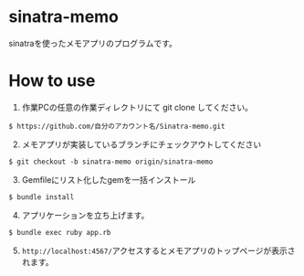# sinatra-memo

sinatraを使ったメモアプリのプログラムです。

# How to use

1. 作業PCの任意の作業ディレクトリにて git clone してください。
```
$ https://github.com/自分のアカウント名/Sinatra-memo.git
```

2. メモアプリが実装しているブランチにチェックアウトしてください
```
$ git checkout -b sinatra-memo origin/sinatra-memo
```

3. Gemfileにリスト化したgemを一括インストール　　
```
$ bundle install
```
4. アプリケーションを立ち上げます。
```
$ bundle exec ruby app.rb
```
5. `http://localhost:4567/`アクセスするとメモアプリのトップページが表示されます。